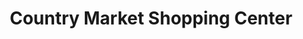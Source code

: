 ---
title: "Country Market Shopping Center"
url: /shreveport/country-market-shopping-center/
shop: Einkaufszentrum
---